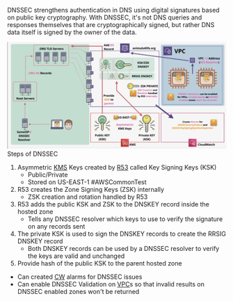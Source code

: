 DNSSEC strengthens authentication in DNS using digital signatures based on public key cryptography. With DNSSEC, it's not DNS queries and responses themselves that are cryptographically signed, but rather DNS data itself is signed by the owner of the data.


![Pasted image 20250320203118.png](_atts/Pasted%20image%2020250320203118.png)
Steps of DNSSEC

1) Asymmetric [KMS](../KMS/KMS.md) Keys created by [R53](R53.md) called Key Signing Keys (KSK)
	- Public/Private
	- Stored on US-EAST-1 #AWSCommonTest 
2) R53 creates the Zone Signing Keys (ZSK) internally
	- ZSK creation and rotation handled by R53
3) R53 adds the public KSK and ZSK to the DNSKEY record inside the hosted zone
	- Tells any DNSSEC resolver which keys to use to verify the signature on any records sent
4) The private KSK is used to sign the DNSKEY records to create the RRSIG DNSKEY record
	- Both DNSKEY records can be used by a DNSSEC resolver to verify the keys are valid and unchanged
5) Provide hash of the public KSK to the parent hosted zone

- Can created [CW](../Logs/CW.md) alarms for DNSSEC issues
- Can enable DNSSEC Validation on [VPC](../VPC/VPC.md)s so that invalid results on DNSSEC enabled zones won't be returned
